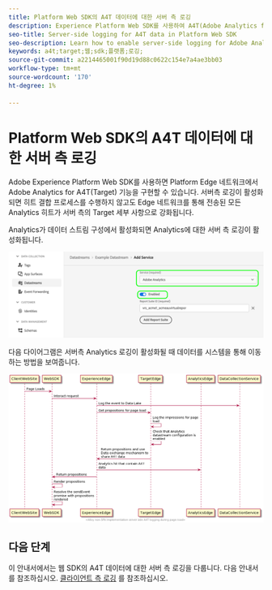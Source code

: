 ```yaml
---
title: Platform Web SDK의 A4T 데이터에 대한 서버 측 로깅
description: Experience Platform Web SDK를 사용하여 A4T(Adobe Analytics for Target)에 대한 서버측 로깅을 활성화하는 방법을 알아봅니다.
seo-title: Server-side logging for A4T data in Platform Web SDK
seo-description: Learn how to enable server-side logging for Adobe Analytics for Target (A4T) using the Experience Platform Web SDK.
keywords: a4t;target;웹;sdk;플랫폼;로깅;
source-git-commit: a2214465001f90d19d88c0622c154e7a4ae3bb03
workflow-type: tm+mt
source-wordcount: '170'
ht-degree: 1%

---
```


# Platform Web SDK의 A4T 데이터에 대한 서버 측 로깅

Adobe Experience Platform Web SDK를 사용하면 Platform Edge 네트워크에서 Adobe Analytics for A4T(Target) 기능을 구현할 수 있습니다. 서버측 로깅이 활성화되면 히트 결합 프로세스를 수행하지 않고도 Edge 네트워크를 통해 전송된 모든 Analytics 히트가 서버 측의 Target 세부 사항으로 강화됩니다.

Analytics가 데이터 스트림 구성에서 활성화되면 Analytics에 대한 서버 측 로깅이 활성화됩니다.

![Analytics 데이터 스트림 구성이 활성화됨](../assets/enable-analytics-datastream.png)

다음 다이어그램은 서버측 Analytics 로깅이 활성화될 때 데이터를 시스템을 통해 이동하는 방법을 보여줍니다.

![서버 측 로깅 흐름](../assets/analytics-server-side-logging.png)

## 다음 단계

이 안내서에서는 웹 SDK의 A4T 데이터에 대한 서버 측 로깅을 다룹니다. 다음 안내서를 참조하십시오. [클라이언트 측 로깅](./client-side.md) 를 참조하십시오.
